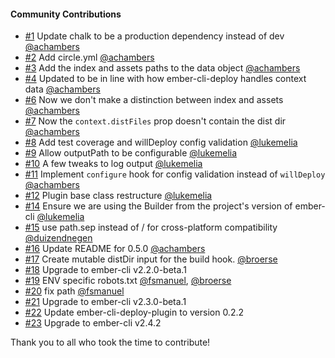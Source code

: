 #### Community Contributions

- [#1](https://github.com/ember-cli-deploy/ember-cli-deploy-build/pull/1) Update chalk to be a production dependency instead of dev [@achambers](https://github.com/achambers)
- [#2](https://github.com/ember-cli-deploy/ember-cli-deploy-build/pull/2) Add circle.yml [@achambers](https://github.com/achambers)
- [#3](https://github.com/ember-cli-deploy/ember-cli-deploy-build/pull/3) Add the index and assets paths to the data object [@achambers](https://github.com/achambers)
- [#4](https://github.com/ember-cli-deploy/ember-cli-deploy-build/pull/4) Updated to be in line with how ember-cli-deploy handles context data [@achambers](https://github.com/achambers)
- [#6](https://github.com/ember-cli-deploy/ember-cli-deploy-build/pull/6) Now we don't make a distinction between index and assets [@achambers](https://github.com/achambers)
- [#7](https://github.com/ember-cli-deploy/ember-cli-deploy-build/pull/7) Now the `context.distFiles` prop doesn't contain the dist dir [@achambers](https://github.com/achambers)
- [#8](https://github.com/ember-cli-deploy/ember-cli-deploy-build/pull/8) Add test coverage and willDeploy config validation [@lukemelia](https://github.com/lukemelia)
- [#9](https://github.com/ember-cli-deploy/ember-cli-deploy-build/pull/9) Allow outputPath to be configurable [@lukemelia](https://github.com/lukemelia)
- [#10](https://github.com/ember-cli-deploy/ember-cli-deploy-build/pull/10) A few tweaks to log output [@lukemelia](https://github.com/lukemelia)
- [#11](https://github.com/ember-cli-deploy/ember-cli-deploy-build/pull/11) Implement `configure` hook for config validation instead of `willDeploy` [@achambers](https://github.com/achambers)
- [#12](https://github.com/ember-cli-deploy/ember-cli-deploy-build/pull/12) Plugin base class restructure [@lukemelia](https://github.com/lukemelia)
- [#14](https://github.com/ember-cli-deploy/ember-cli-deploy-build/pull/14) Ensure we are using the Builder from the project's version of ember-cli [@lukemelia](https://github.com/lukemelia)
- [#15](https://github.com/ember-cli-deploy/ember-cli-deploy-build/pull/15) use path.sep instead of / for cross-platform compatibility [@duizendnegen](https://github.com/duizendnegen)
- [#16](https://github.com/ember-cli-deploy/ember-cli-deploy-build/pull/16) Update README for 0.5.0 [@achambers](https://github.com/achambers)
- [#17](https://github.com/martinic/ember-cli-deploy-build-plus/pull/1) Create mutable distDir input for the build hook. [@broerse](https://github.com/broerse)
- [#18](https://github.com/martinic/ember-cli-deploy-build-plus/commit/5b8154394e1ea52da89c7beeba7147865d530d9d) Upgrade to ember-cli v2.2.0-beta.1
- [#19](https://github.com/martinic/ember-cli-deploy-build-plus/pull/9) ENV specific robots.txt [@fsmanuel](https://github.com/fsmanuel), [@broerse](https://github.com/broerse)
- [#20](https://github.com/martinic/ember-cli-deploy-build-plus/commit/59654c0a8f4b9d604e33732451f85faefd3e4bde) fix path [@fsmanuel](https://github.com/fsmanuel)
- [#21](https://github.com/martinic/ember-cli-deploy-build-plus/commit/17076dc218e5962d92962a1d9db683d807a847cf) Upgrade to ember-cli v2.3.0-beta.1
- [#22](https://github.com/martinic/ember-cli-deploy-build-plus/commit/0f80f14462c224e42feb1a6a82af181b21919545) Update ember-cli-deploy-plugin to version 0.2.2
- [#23](https://github.com/martinic/ember-cli-deploy-build-plus/commit/fd3e427b08212bdc4a112067047443de0478b274) Upgrade to ember-cli v2.4.2

Thank you to all who took the time to contribute!

